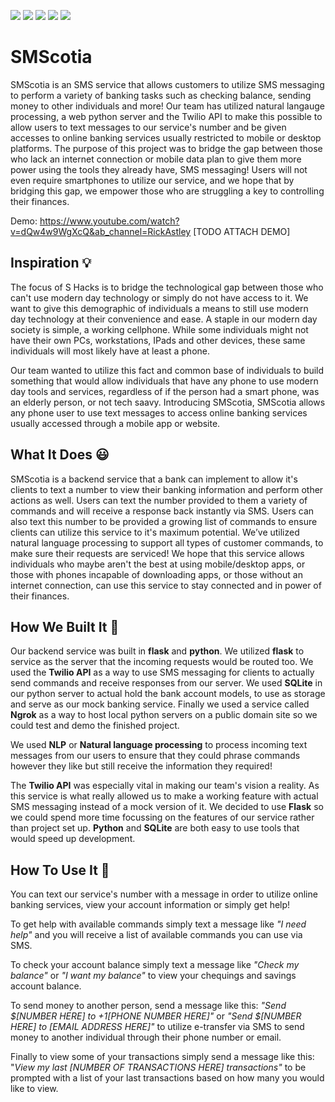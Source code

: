 ![](https://img.shields.io/badge/Language-Python-informational?style=flat&logo=<LOGO_NAME>&logoColor=white&color=0047AB)
![](https://img.shields.io/badge/Framework-Flask-informational?style=flat&logo=<LOGO_NAME>&logoColor=white&color=2bbc8a)
![](https://img.shields.io/badge/API-Twilio-informational?style=flat&logo=<LOGO_NAME>&logoColor=white&color=EB4747)
![](https://img.shields.io/badge/Proxy_Server-Ngrok-informational?style=flat&logo=<LOGO_NAME>&logoColor=white&color=FFA500)
![](https://img.shields.io/badge/DB-SQLite-informational?style=flat&logo=<LOGO_NAME>&logoColor=white&color=ADD8E6)

# SMScotia

SMScotia is an SMS service that allows customers to utilize SMS messaging to perform a variety of banking tasks such as checking balance, sending money to other individuals and more! Our team has utilized natural langauge processing, a web python server and the Twilio API to make this possible to allow users to text messages to our service's number and be given accesses to online banking services usually restricted to mobile or desktop platforms. The purpose of this project was to bridge the gap between those who lack an internet connection or mobile data plan to give them more power using the tools they already have, SMS messaging! Users will not even require smartphones to utilize our service, and we hope that by bridging this gap, we empower those who are struggling a key to controlling their finances. 

Demo: https://www.youtube.com/watch?v=dQw4w9WgXcQ&ab_channel=RickAstley [TODO ATTACH DEMO]

## Inspiration 💡

The focus of S Hacks is to bridge the technological gap between those who can't use modern day technology or simply do not have access to it. We want to give this demographic of individuals a means to still use modern day technology at their convenience and ease. A staple in our modern day society is simple, a working cellphone. While some individuals might not have their own PCs, workstations, IPads and other devices, these same individuals will most likely have at least a phone. 

Our team wanted to utilize this fact and common base of individuals to build something that would allow individuals that have any phone to use modern day tools and services, regardless of if the person had a smart phone, was an elderly person, or not tech saavy. Introducing SMScotia, SMScotia allows any phone user to use text messages to access online banking services usually accessed through a mobile app or website. 

## What It Does 😃

SMScotia is a backend service that a bank can implement to allow it's clients to text a number to view their banking information and perform other actions as well. Users can text the number provided to them a variety of commands and will receive a response back instantly via SMS. Users can also text this number to be provided a growing list of commands to ensure clients can utilize this service to it's maximum potential. We’ve utilized natural language processing to support all types of customer commands, to make sure their requests are serviced! We hope that this service allows individuals who maybe aren't the best at using mobile/desktop apps, or those with phones incapable of downloading apps, or those without an internet connection, can use this service to stay connected and in power of their finances.

## How We Built It 🔨

Our backend service was built in **flask** and **python**. We utilized **flask** to service as the server that the incoming requests would be routed too. We used the **Twilio API** as a way to use SMS messaging for clients to actually send commands and receive responses from our server. We used **SQLite** in our python server to actual hold the bank account models, to use as storage and serve as our mock banking service. Finally we used a service called **Ngrok** as a way to host local python servers on a public domain site so we could test and demo the finished project.

We used **NLP** or **Natural language processing** to process incoming text messages from our users to ensure that they could phrase commands however they like but still receive the information they required! 

The **Twilio API** was especially vital in making our team's vision a reality. As this service is what really allowed us to make a working feature with actual SMS messaging instead of a mock version of it. We decided to use **Flask** so we could spend more time focussing on the features of our service rather than project set up. **Python** and **SQLite** are both easy to use tools that would speed up development. 

## How To Use It 🧠

You can text our service's number with a message in order to utilize online banking services, view your account information or simply get help! 

To get help with available commands simply text a message like *"I need help"* and you will receive a list of available commands you can use via SMS.

To check your account balance simply text a message like *"Check my balance"* or *"I want my balance"* to view your chequings and savings account balance.

To send money to another person, send a message like this: *"Send $[NUMBER HERE] to +1[PHONE NUMBER HERE]"* or *"Send $[NUMBER HERE] to [EMAIL ADDRESS HERE]"* to utilize e-transfer via SMS to send money to another individual through their phone number or email.

Finally to view some of your transactions simply send a message like this: "*View my last [NUMBER OF TRANSACTIONS HERE] transactions"* to be prompted with a list of your last transactions based on how many you would like to view.

